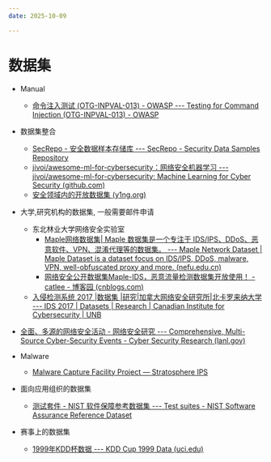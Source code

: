 ```yaml
---
date: 2025-10-09

---
```


# 数据集

- Manual
  - [命令注入测试 (OTG-INPVAL-013) - OWASP --- Testing for Command Injection (OTG-INPVAL-013) - OWASP](https://wiki.owasp.org/index.php/Testing_for_Command_Injection_(OTG-INPVAL-013))
- 数据集整合
  - [SecRepo - 安全数据样本存储库 --- SecRepo - Security Data Samples Repository](https://www.secrepo.com/)
  - [jivoi/awesome-ml-for-cybersecurity：网络安全机器学习 --- jivoi/awesome-ml-for-cybersecurity: Machine Learning for Cyber Security (github.com)](https://github.com/jivoi/awesome-ml-for-cybersecurity?tab=readme-ov-file#-datasets)
  - [安全领域内的开放数据集 (y1ng.org)](https://y1ng.org/2021/03/25/开放安全数据集整理/)
- 大学,研究机构的数据集, 一般需要邮件申请
  - 东北林业大学网络安全实验室
    - [Maple网络数据集| Maple 数据集是一个专注于 IDS/IPS、DDoS、恶意软件、VPN、混淆代理等的数据集。 --- Maple Network Dataset | Maple Dataset is a dataset focus on IDS/IPS, DDoS, malware, VPN, well-obfuscated proxy and more. (nefu.edu.cn)](https://maple.nefu.edu.cn/)
    - [网络安全公开数据集Maple-IDS，恶意流量检测数据集开放使用！ - catlee - 博客园 (cnblogs.com)](https://www.cnblogs.com/catlee/p/18389946)
  - [入侵检测系统 2017 |数据集 |研究|加拿大网络安全研究所|北卡罗来纳大学 --- IDS 2017 | Datasets | Research | Canadian Institute for Cybersecurity | UNB](https://www.unb.ca/cic/datasets/ids-2017.html)

- [全面、多源的网络安全活动 - 网络安全研究 --- Comprehensive, Multi-Source Cyber-Security Events - Cyber Security Research (lanl.gov)](https://csr.lanl.gov/data/cyber1/)
- Malware
  - [Malware Capture Facility Project — Stratosphere IPS](https://www.stratosphereips.org/datasets-malware)
- 面向应用组织的数据集
  - [测试套件 - NIST 软件保障参考数据集 --- Test suites - NIST Software Assurance Reference Dataset](https://samate.nist.gov/SARD/test-suites)
- 赛事上的数据集
  - [1999年KDD杯数据 --- KDD Cup 1999 Data (uci.edu)](https://kdd.ics.uci.edu/databases/kddcup99/kddcup99.html)


